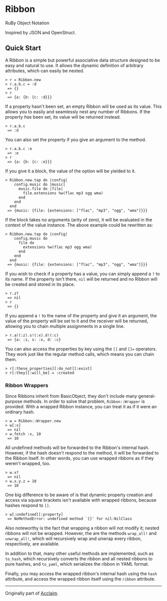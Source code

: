 # Ribbon

RuBy Object Notation

Inspired by JSON and OpenStruct.

## Quick Start

A Ribbon is a simple but powerful associative data structure designed to be easy
and natural to use. It allows the dynamic definition of arbitrary attributes,
which can easily be nested.

    > r = Ribbon.new
    > r.a.b.c = :d
     => {}
    > r
     => {a: {b: {c: :d}}}

If a property hasn't been set, an empty Ribbon will be used as its value. This
allows you to easily and seamlessly nest any number of Ribbons. If the property
_has_ been set, its value will be returned instead.

    > r.a.b.c
     => :d

You can also set the property if you give an argument to the method.

    > r.a.b.c :e
     => :e
    > r
     => {a: {b: {c: :e}}}

If you give it a block, the value of the option will be yielded to it.

    > Ribbon.new.tap do |config|
        config.music do |music|
          music.file do |file|
            file.extensions %w(flac mp3 ogg wma)
          end
        end
      end
     => {music: {file: {extensions: ["flac", "mp3", "ogg", "wma"]}}}

If the block takes no arguments (arity of zero), it will be evaluated in the
context of the value instance. The above example could be rewritten as:

    > Ribbon.new.tap do |config|
        config.music do
          file do
            extensions %w(flac mp3 ogg wma)
          end
        end
      end
     => {music: {file: {extensions: ["flac", "mp3", "ogg", "wma"]}}}

If you wish to check if a property has a value, you can simply append a `?` to
its name. If the property isn't there, `nil` will be returned and no Ribbon will
be created and stored in its place.

    > r.z?
     => nil
    > r
     => {}

If you append a `!` to the name of the property and give it an argument, the
value of the property will be set to it and the receiver will be returned,
allowing you to chain multiple assignments in a single line.

    > r.a!(:z).s!(:x).d!(:c)
     => {a: :z, s: :x, d: :c}

You can also access the properties by key using the `[]` and `[]=` operators.
They work just like the regular method calls, which means you can chain them.

    > r[:these_properties][:do_not][:exist]
    > r[:they][:will_be] = :created

### Ribbon Wrappers

Since Ribbons inherit from BasicObject, they don't include many general-purpose
methods. In order to solve that problem, `Ribbon::Wrapper` is provided. With a
wrapped Ribbon instance, you can treat it as if it were an ordinary hash.

    > w = Ribbon::Wrapper.new
    > w[:x]
     => nil
    > w.fetch :x, 10
     => 10

All undefined methods will be forwarded to the Ribbon's internal hash. However,
if the hash doesn't respond to the method, it will be forwarded to the Ribbon
itself. In other words, you can use wrapped ribbons as if they weren't wrapped,
too.

    > w.x?
     => nil
    > w.x.y.z = 10
     => 10

One big difference to be aware of is that dynamic property creation and access
via square brackets isn't available with wrapped ribbons, because hashes respond
to `[]`.

    > w[:undefined][:property]
     => NoMethodError: undefined method `[]' for nil:NilClass

Also noteworthy is the fact that wrapping a ribbon will not modify it; nested
ribbons will not be wrapped. However, the are the methods `wrap_all!` and
`unwrap_all!`, which will recursively wrap and unwrap every ribbon,
respectively, are available.

In addition to that, many other useful methods are implemented, such as
`to_hash`, which recursively converts the ribbon and all nested ribbons to pure
hashes, and `to_yaml`, which serializes the ribbon in YAML format.

Finally, you may access the wrapped ribbon's internal hash using the `hash`
attribute, and access the wrapped ribbon itself using the `ribbon` attribute.

---

Originally part of [Acclaim](https://github.com/matheusmoreira/acclaim).
